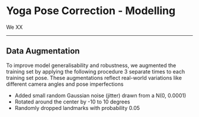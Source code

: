 # Yoga Pose Correction - Modelling

We XX 

---

## Data Augmentation

To improve model generalisability and robustness, we augmented the training set by applying the following procedure 3 separate times to each training set pose. These augmentations reflect real-world variations like different camera angles and pose imperfections
- Added small random Gaussian noise (jitter) drawn from a N(0, 0.0001)
- Rotated around the center by -10 to 10 degrees
- Randomly dropped landmarks with probability 0.05
 